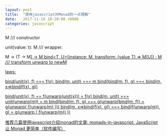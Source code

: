 ```yaml
---
layout: post
title:  "使用javascript对Monad的一点理解"
date:   2017-11-16 10:20:00 +0800
categories: javascript
---
```


M<T> /// constructor

unit<T>(value: t): M<T>  /// wrapper.

M<T> -> (T -> M<U>) -> M<U>
bind<T, U>(instance: M<T>, transform: (value T) => M(U)) : M<U>  /// transform unwarp to newM

laws:

bind(unit(x), f) === f(x);
bind(m, unit) === m
bind(bind(m, f), g) === bind(m, x=>bind(f(x), g))

bind(unit(x), f) == f(unwarp(unit(x))) = f(x)
bind(m, unit) === unit(unwarp(m)) = m
bind(bind(m, f), g) === g(unwarp(bind(m, f)) = g(unwarp( f(unwarp(m) )))
bind(m, x=>bind(f(x), g)) === bind(f(unwarp(m)), g)  = g(unwarp ( f(unwarp(m)) ))

推荐几篇使用javascript介绍monad的文章:
[monads-in-javascript][ref-1], 
[JavaScript 让 Monad 更简单（软件编写）][ref-2]

[ref-1]: https://curiosity-driven.org/monads-in-javascript
[ref-2]: https://juejin.im/post/59e55dbbf265da43333d7652
